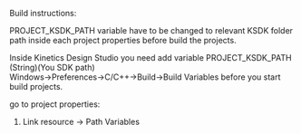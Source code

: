 Build instructions:
 
PROJECT_KSDK_PATH variable have to be changed to relevant KSDK folder path inside each project properties
before build the projects. 

Inside Kinetics Design Studio you need add variable PROJECT_KSDK_PATH (String)(You SDK path)  
Windows->Preferences->C/C++->Build->Build Variables before you start build projects.

go to project properties:
1. Link resource -> Path Variables
